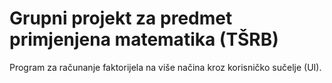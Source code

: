 # Grupni projekt za predmet primjenjena matematika (TŠRB)

Program za računanje faktorijela na više načina kroz korisničko sučelje (UI).
